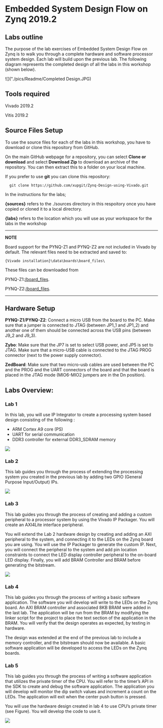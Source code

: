 # Embedded System Design Flow on Zynq 2019.2

## Labs outline

The purpose of the lab exercises of Embedded System Design Flow on Zynq is to walk you through a complete hardware and software processor system design. Each lab will build upon the previous lab. The following diagram represents the completed design of all the labs in this workshop (shown below).

![]("./pics/Readme/Completed Design.JPG)

## Tools required

Vivado 2019.2

Vitis 2019.2

## Source Files Setup

To use the source files for each of the labs in this workshop, you have to download or clone this repository from GitHub. 

On the main GitHub webpage for a repository, you can select **Clone or download** and select **Download Zip** to download an archive of the repository. You can then extract this to a folder on your local machine. 

If you prefer to use **git** you can clone this repository:

```
  git clone https://github.com/xupgit/Zynq-Design-using-Vivado.git
```
In the instructions for the labs;

**{sources}** refers to the ./sources directory in this respoitory once you have copied or cloned it to a local directory. 

**{labs}** refers to the location which you will use as your workspace for the labs in the workshop

---
**NOTE**

Board support for the PYNQ-Z1 and PYNQ-Z2 are not included in Vivado by default. The relevant files need to be extracted and saved to:

`{Vivado installation}\data\boards\board_files\`

These files can be downloaded from

PYNQ-Z1:[/board_files](https://www.xilinx.com/support/documentation/university/vivado/workshops/vivado-adv-embedded-design-zynq/materials/2018x/PYNQZ1/pynq-z1.zip). 

PYNQ-Z2:[/board_files](https://www.xilinx.com/support/documentation/university/vivado/workshops/vivado-adv-embedded-design-zynq/materials/2018x/PYNQZ2/pynq-z2.zip).

---

## Hardware Setup

**PYNQ-Z1**/**PYNQ-Z2**:  Connect a micro USB from the board to the PC. Make sure that a jumper is connected to JTAG (between JP1_1 and JP1_2) and another one of them should be connected across the USB pins (between J9_2 and J9_3).

**Zybo**:  Make sure that the JP7 is set to select USB power, and JP5 is set to JTAG. Make sure that a micro-USB cable is connected to the JTAG PROG connector (next to the power supply connector). 

**ZedBoard**:  Make sure that two micro-usb cables are used between the PC and the PROG and the UART connectors of the board and that the board is placed in the JTAG mode (MIO6-MIO2 jumpers are in the Dn position). 

## Labs Overview:

### Lab 1

  In this lab, you will use IP Integrator to create a processing system based design consisting of the following :
  *	ARM Cortex A9 core (PS)
  *	UART for serial communication
  *	DDR3 controller for external DDR3_SDRAM memory

![](./pics/Readme/l1view.JPG)


### Lab 2

This lab guides you through the process of extending the processing system you created in the previous lab by adding two GPIO (General Purpose Input/Output) IPs.

![](./pics/Readme/l2view.jpg)

### Lab 3

This lab guides you through the process of creating and adding a custom peripheral to a processor system by using the Vivado IP Packager. You will create an AXI4Lite interface peripheral.

You will extend the Lab 2 hardware design by creating and adding an AXI peripheral to the system, and connecting it to the LEDs on the Zynq board you are using.  You will use the IP Packager to generate the custom IP.    Next, you will connect the peripheral to the system and add pin location constraints to connect the LED display controller peripheral to the on-board LED display.  Finally, you will add BRAM Controller and BRAM before generating the bitstream.

![](./pics/Readme/l3view.jpg)

### Lab 4

This lab guides you through the process of writing a basic software application.  The software you will develop will write to the LEDs on the Zynq board.  An AXI BRAM controller and associated 8KB BRAM were added in the last lab. The application will be run from the BRAM by modifying the linker script for the project to place the text section of the application in the BRAM.  You will verify that the design operates as expected, by testing in hardware.

The design was extended at the end of the previous lab to include a memory controller, and the bitstream should now be available. A basic software application will be developed to access the LEDs on the Zynq boards.  

### Lab 5

This lab guides you through the process of writing a software application that utilizes the private timer of the CPU.  You will refer to the timer’s API in the SDK to create and debug the software application.  The application you will develop will monitor the dip switch values and increment a count on the LEDs.  The application will exit when the center push button is pressed.

You will use the hardware design created in lab 4 to use CPU’s private timer (see Figure).  You will develop the code to use it.

![](./pics/Readme/l5view.jpg)
